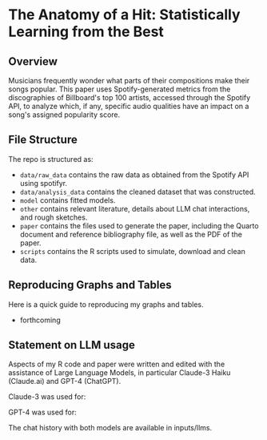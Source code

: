 # The Anatomy of a Hit: Statistically Learning from the Best

## Overview

Musicians frequently wonder what parts of their compositions make their songs popular. This paper uses Spotify-generated metrics from the discographies of Billboard's top 100 artists, accessed through the Spotify API, to analyze which, if any, specific audio qualities have an impact on a song's assigned popularity score.

## File Structure

The repo is structured as:

-   `data/raw_data` contains the raw data as obtained from the Spotify API using spotifyr.
-   `data/analysis_data` contains the cleaned dataset that was constructed.
-   `model` contains fitted models. 
-   `other` contains relevant literature, details about LLM chat interactions, and rough sketches.
-   `paper` contains the files used to generate the paper, including the Quarto document and reference bibliography file, as well as the PDF of the paper. 
-   `scripts` contains the R scripts used to simulate, download and clean data.

## Reproducing Graphs and Tables
Here is a quick guide to reproducing my graphs and tables.

- forthcoming 
   

## Statement on LLM usage

Aspects of my R code and paper were written and edited with the assistance of Large Language Models, in particular Claude-3 Haiku (Claude.ai) and GPT-4 (ChatGPT). 

Claude-3 was used for:

GPT-4 was used for:  

The chat history with both models are available in inputs/llms. 
